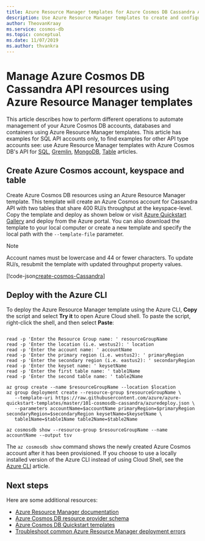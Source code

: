 ```yaml
---
title: Azure Resource Manager templates for Azure Cosmos DB Cassandra API
description: Use Azure Resource Manager templates to create and configure Azure Cosmos DB Cassandra API. 
author: TheovanKraay
ms.service: cosmos-db
ms.topic: conceptual
ms.date: 11/07/2019
ms.author: thvankra
---
```


# Manage Azure Cosmos DB Cassandra API resources using Azure Resource Manager templates

This article describes how to perform different operations to automate management of your Azure Cosmos DB accounts, databases and containers using Azure Resource Manager templates. This article has examples for SQL API accounts only, to find examples for other API type accounts see: use Azure Resource Manager templates with Azure Cosmos DB's API for  [SQL](manage-sql-with-resource-manager.md), [Gremlin](manage-gremlin-with-resource-manager.md), [MongoDB](manage-mongodb-with-resource-manager.md), [Table](manage-table-with-resource-manager.md) articles.

## Create Azure Cosmos account, keyspace and table <a id="create-resource"></a>

Create Azure Cosmos DB resources using an Azure Resource Manager template. This template will create an Azure Cosmos account for Cassandra API with two tables that share 400 RU/s throughput at the keyspace-level. Copy the template and deploy as shown below or visit [Azure Quickstart Gallery](https://azure.microsoft.com/resources/templates/101-cosmosdb-cassandra/) and deploy from the Azure portal. You can also download the template to your local computer or create a new template and specify the local path with the `--template-file` parameter.

> [!NOTE]
> Account names must be lowercase and 44 or fewer characters.
> To update RU/s, resubmit the template with updated throughput property values.

[!code-json[create-cosmos-Cassandra](~/quickstart-templates/101-cosmosdb-cassandra/azuredeploy.json)]

## Deploy with the Azure CLI

To deploy the Azure Resource Manager template using the Azure CLI, **Copy** the script and select **Try it** to open Azure Cloud shell. To paste the script, right-click the shell, and then select **Paste**:

```azurecli-interactive

read -p 'Enter the Resource Group name: ' resourceGroupName
read -p 'Enter the location (i.e. westus2): ' location
read -p 'Enter the account name: ' accountName
read -p 'Enter the primary region (i.e. westus2): ' primaryRegion
read -p 'Enter the secondary region (i.e. eastus2): ' secondaryRegion
read -p 'Enter the keyset name: ' keysetName
read -p 'Enter the first table name: ' table1Name
read -p 'Enter the second table name: ' table2Name

az group create --name $resourceGroupName --location $location
az group deployment create --resource-group $resourceGroupName \
   --template-uri https://raw.githubusercontent.com/azure/azure-quickstart-templates/master/101-cosmosdb-cassandra/azuredeploy.json \
   --parameters accountName=$accountName primaryRegion=$primaryRegion secondaryRegion=$secondaryRegion keysetName=$keysetName \
   table1Name=$table1Name table2Name=$table2Name

az cosmosdb show --resource-group $resourceGroupName --name accountName --output tsv
```

The `az cosmosdb show` command shows the newly created Azure Cosmos account after it has been provisioned. If you choose to use a locally installed version of the Azure CLI instead of using Cloud Shell, see the [Azure CLI](/cli/azure/) article.


## Next steps

Here are some additional resources:

- [Azure Resource Manager documentation](/azure/azure-resource-manager/)
- [Azure Cosmos DB resource provider schema](/azure/templates/microsoft.documentdb/allversions)
- [Azure Cosmos DB Quickstart templates](https://azure.microsoft.com/resources/templates/?resourceType=Microsoft.DocumentDB&pageNumber=1&sort=Popular)
- [Troubleshoot common Azure Resource Manager deployment errors](../azure-resource-manager/resource-manager-common-deployment-errors.md)
